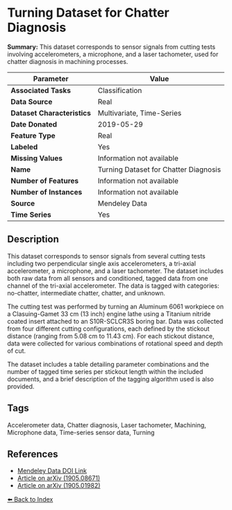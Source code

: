 # Turning Dataset for Chatter Diagnosis

**Summary:** This dataset corresponds to sensor signals from cutting tests involving accelerometers, a microphone, and a laser tachometer, used for chatter diagnosis in machining processes.

| Parameter | Value |
| --- | --- |
| **Associated Tasks** | Classification |
| **Data Source** | Real |
| **Dataset Characteristics** | Multivariate, Time-Series |
| **Date Donated** | 2019-05-29 |
| **Feature Type** | Real |
| **Labeled** | Yes |
| **Missing Values** | Information not available |
| **Name** | Turning Dataset for Chatter Diagnosis |
| **Number of Features** | Information not available |
| **Number of Instances** | Information not available |
| **Source** | Mendeley Data |
| **Time Series** | Yes |

## Description

This dataset corresponds to sensor signals from several cutting tests including two perpendicular single axis accelerometers, a tri-axial accelerometer, a microphone, and a laser tachometer. The dataset includes both raw data from all sensors and conditioned, tagged data from one channel of the tri-axial accelerometer. The data is tagged with categories: no-chatter, intermediate chatter, chatter, and unknown.

The cutting test was performed by turning an Aluminum 6061 workpiece on a Clasuing-Gamet 33 cm (13 inch) engine lathe using a Titanium nitride coated insert attached to an S10R-SCLCR3S boring bar. Data was collected from four different cutting configurations, each defined by the stickout distance (ranging from 5.08 cm to 11.43 cm). For each stickout distance, data were collected for various combinations of rotational speed and depth of cut.

The dataset includes a table detailing parameter combinations and the number of tagged time series per stickout length within the included documents, and a brief description of the tagging algorithm used is also provided.

## Tags

Accelerometer data, Chatter diagnosis, Laser tachometer, Machining, Microphone data, Time-series sensor data, Turning

## References

- [Mendeley Data DOI Link](http://dx.doi.org/10.17632/hvm4wh3jzx.1)
- [Article on arXiv (1905.08671)](https://arxiv.org/abs/1905.08671)
- [Article on arXiv (1905.01982)](https://arxiv.org/abs/1905.01982)

[⬅️ Back to Index](../README.md)
